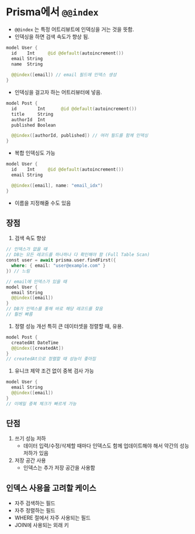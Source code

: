 # Prisma에서 `@@index`

- `@@index` 는 특정 어트리뷰트에 인덱싱을 거는 것을 뜻함.
- 인덱싱을 하면 검색 속도가 향상 됨.

```swift
model User {
  id    Int     @id @default(autoincrement())
  email String
  name  String
  
  @@index([email]) // email 필드에 인덱스 생성
}
```

- 인덱싱을 걸고자 하는 어트리뷰터에 넣음.

```swift
model Post {
  id        Int      @id @default(autoincrement())
  title     String
  authorId  Int
  published Boolean

  @@index([authorId, published]) // 여러 필드를 함께 인덱싱
}
```

- 복합 인덱싱도 가능

```swift
model User {
  id    Int     @id @default(autoincrement())
  email String

  @@index([email], name: "email_idx")
}
```

- 이름을 지정해줄 수도 있음

## 장점

1. 검색 속도 향상

```swift
// 인덱스가 없을 때
// DB는 모든 레코드를 하나하나 다 확인해야 함 (Full Table Scan)
const user = await prisma.user.findFirst({
  where: { email: "user@example.com" }
}) // 느림

// email에 인덱스가 있을 때
model User {
  email String
  @@index([email])
}
// DB가 인덱스를 통해 바로 해당 레코드를 찾음
// 훨씬 빠름
```

1. 정렬 성능 개선 특히 큰 데이터셋을 정렬할 때, 유용.

```swift
model Post {
  createdAt DateTime
  @@index([createdAt])
}
// createdAt으로 정렬할 때 성능이 좋아짐
```

1. 유니크 제약 조건 없이 중복 검사 가능

```swift
model User {
  email String 
  @@index([email])
}
// 이메일 중복 체크가 빠르게 가능
```

## 단점

1. 쓰기 성능 저하
    - 데이터 입력/수정/삭제할 때마다 인덱스도 함께 업데이트해야 해서 약간의 성능 저하가 있음
2. 저장 공간 사용
    - 인덱스는 추가 저장 공간을 사용함

## 인덱스 사용을 고려할 케이스

- 자주 검색하는 필드
- 자주 정렬하는 필드
- WHERE 절에서 자주 사용되는 필드
- JOIN에 사용되는 외래 키